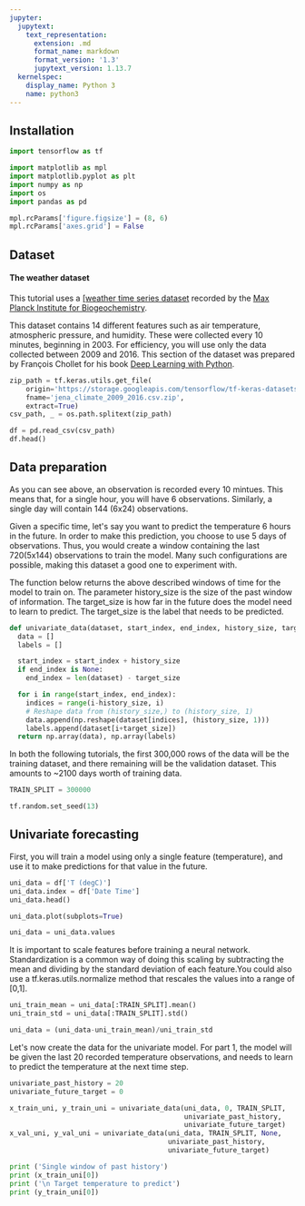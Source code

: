 ```yaml
---
jupyter:
  jupytext:
    text_representation:
      extension: .md
      format_name: markdown
      format_version: '1.3'
      jupytext_version: 1.13.7
  kernelspec:
    display_name: Python 3
    name: python3
---
```


<!-- #region id="uHigh05D2Pw3" colab_type="text" -->
## Installation
<!-- #endregion -->

```python id="5QAA0ZyCzGrh" colab_type="code" colab={}
import tensorflow as tf

import matplotlib as mpl
import matplotlib.pyplot as plt
import numpy as np
import os
import pandas as pd

mpl.rcParams['figure.figsize'] = (8, 6)
mpl.rcParams['axes.grid'] = False
```

<!-- #region id="kjNKh3kU2cwf" colab_type="text" -->
## Dataset
<!-- #endregion -->

<!-- #region id="X_gioF2X2eZq" colab_type="text" -->
#### The weather dataset
This tutorial uses a <a href="https://www.bgc-jena.mpg.de/wetter/" class="external">[weather time series dataset</a> recorded by the <a href="https://www.bgc-jena.mpg.de" class="external">Max Planck Institute for Biogeochemistry</a>.

This dataset contains 14 different features such as air temperature, atmospheric pressure, and humidity. These were collected every 10 minutes, beginning in 2003. For efficiency, you will use only the data collected between 2009 and 2016. This section of the dataset was prepared by François Chollet for his book [Deep Learning with Python](https://www.manning.com/books/deep-learning-with-python).
<!-- #endregion -->

```python id="oS1ZQ2ei2XAp" colab_type="code" colab={"base_uri": "https://localhost:8080/", "height": 51} outputId="e1a0b267-1b88-44a7-e6f8-18f690f133f4" executionInfo={"status": "ok", "timestamp": 1586434291823, "user_tz": -330, "elapsed": 4290, "user": {"displayName": "Sparsh Agarwal", "photoUrl": "", "userId": "13037694610922482904"}}
zip_path = tf.keras.utils.get_file(
    origin='https://storage.googleapis.com/tensorflow/tf-keras-datasets/jena_climate_2009_2016.csv.zip',
    fname='jena_climate_2009_2016.csv.zip',
    extract=True)
csv_path, _ = os.path.splitext(zip_path)
```

```python id="hhQln-uV2idp" colab_type="code" colab={"base_uri": "https://localhost:8080/", "height": 306} outputId="266e6808-b1da-403f-c9bd-48ef827e3898" executionInfo={"status": "ok", "timestamp": 1586434300743, "user_tz": -330, "elapsed": 2057, "user": {"displayName": "Sparsh Agarwal", "photoUrl": "", "userId": "13037694610922482904"}}
df = pd.read_csv(csv_path)
df.head()
```

<!-- #region id="47ednkzv2yE9" colab_type="text" -->
## Data preparation
<!-- #endregion -->

<!-- #region id="4MwHfNze20vB" colab_type="text" -->
As you can see above, an observation is recorded every 10 mintues. This means that, for a single hour, you will have 6 observations. Similarly, a single day will contain 144 (6x24) observations.

Given a specific time, let's say you want to predict the temperature 6 hours in the future. In order to make this prediction, you choose to use 5 days of observations. Thus, you would create a window containing the last 720(5x144) observations to train the model. Many such configurations are possible, making this dataset a good one to experiment with.

The function below returns the above described windows of time for the model to train on. The parameter history_size is the size of the past window of information. The target_size is how far in the future does the model need to learn to predict. The target_size is the label that needs to be predicted.
<!-- #endregion -->

```python id="rqUjujYC2kuX" colab_type="code" colab={}
def univariate_data(dataset, start_index, end_index, history_size, target_size):
  data = []
  labels = []

  start_index = start_index + history_size
  if end_index is None:
    end_index = len(dataset) - target_size

  for i in range(start_index, end_index):
    indices = range(i-history_size, i)
    # Reshape data from (history_size,) to (history_size, 1)
    data.append(np.reshape(dataset[indices], (history_size, 1)))
    labels.append(dataset[i+target_size])
  return np.array(data), np.array(labels)
```

<!-- #region id="M2oF7vEh28sA" colab_type="text" -->
In both the following tutorials, the first 300,000 rows of the data will be the training dataset, and there remaining will be the validation dataset. This amounts to ~2100 days worth of training data.
<!-- #endregion -->

```python id="oPdgdolM2352" colab_type="code" colab={}
TRAIN_SPLIT = 300000
```

```python id="SU4F_OaP2-N5" colab_type="code" colab={}
tf.random.set_seed(13)
```

<!-- #region id="ZrV2SqkC3Mg0" colab_type="text" -->
## Univariate forecasting
<!-- #endregion -->

<!-- #region id="_k64_kiJ3P5m" colab_type="text" -->
First, you will train a model using only a single feature (temperature), and use it to make predictions for that value in the future.
<!-- #endregion -->

```python id="XdtUJeMJ2_cv" colab_type="code" colab={"base_uri": "https://localhost:8080/", "height": 136} outputId="6202accb-de5f-4137-a34b-cdeda9d31601" executionInfo={"status": "ok", "timestamp": 1586434484572, "user_tz": -330, "elapsed": 1498, "user": {"displayName": "Sparsh Agarwal", "photoUrl": "", "userId": "13037694610922482904"}}
uni_data = df['T (degC)']
uni_data.index = df['Date Time']
uni_data.head()
```

```python id="sQ9YU8f-3SM5" colab_type="code" colab={"base_uri": "https://localhost:8080/", "height": 443} outputId="9e5b8bfb-6807-4c59-bc9b-6bc46b218c75" executionInfo={"status": "ok", "timestamp": 1586434490217, "user_tz": -330, "elapsed": 2506, "user": {"displayName": "Sparsh Agarwal", "photoUrl": "", "userId": "13037694610922482904"}}
uni_data.plot(subplots=True)
```

```python id="znZQUWac3TVW" colab_type="code" colab={}
uni_data = uni_data.values
```

<!-- #region id="w3_M9KGk3WNW" colab_type="text" -->
It is important to scale features before training a neural network. Standardization is a common way of doing this scaling by subtracting the mean and dividing by the standard deviation of each feature.You could also use a tf.keras.utils.normalize method that rescales the values into a range of [0,1].
<!-- #endregion -->

```python id="EogISl8-3UuQ" colab_type="code" colab={}
uni_train_mean = uni_data[:TRAIN_SPLIT].mean()
uni_train_std = uni_data[:TRAIN_SPLIT].std()

uni_data = (uni_data-uni_train_mean)/uni_train_std
```

<!-- #region id="J-nYWQFk3c4o" colab_type="text" -->
Let's now create the data for the univariate model. For part 1, the model will be given the last 20 recorded temperature observations, and needs to learn to predict the temperature at the next time step.
<!-- #endregion -->

```python id="KRAUhCki3Xda" colab_type="code" colab={}
univariate_past_history = 20
univariate_future_target = 0

x_train_uni, y_train_uni = univariate_data(uni_data, 0, TRAIN_SPLIT,
                                           univariate_past_history,
                                           univariate_future_target)
x_val_uni, y_val_uni = univariate_data(uni_data, TRAIN_SPLIT, None,
                                       univariate_past_history,
                                       univariate_future_target)
```

```python id="tLNMCFUL3eSf" colab_type="code" colab={"base_uri": "https://localhost:8080/", "height": 425} outputId="7caf7e95-1b8a-4d97-c57e-693a3517aa57" executionInfo={"status": "ok", "timestamp": 1586434540936, "user_tz": -330, "elapsed": 1386, "user": {"displayName": "Sparsh Agarwal", "photoUrl": "", "userId": "13037694610922482904"}}
print ('Single window of past history')
print (x_train_uni[0])
print ('\n Target temperature to predict')
print (y_train_uni[0])
```

```python id="lfNp_QVc3fwW" colab_type="code" colab={}

```
